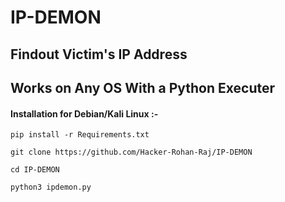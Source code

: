 # IP-DEMON
## Findout Victim's IP Address

## Works on Any OS With a Python Executer

#### Installation for Debian/Kali Linux :- 
```
pip install -r Requirements.txt
```
```
git clone https://github.com/Hacker-Rohan-Raj/IP-DEMON
```
```
cd IP-DEMON
```
```
python3 ipdemon.py
```
